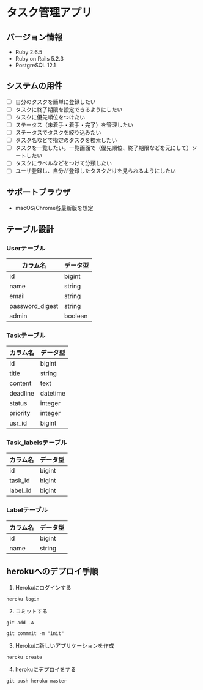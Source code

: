 # タスク管理アプリ

## バージョン情報
- Ruby 2.6.5
- Ruby on Rails 5.2.3
- PostgreSQL 12.1

## システムの用件
- [ ] 自分のタスクを簡単に登録したい
- [ ] タスクに終了期限を設定できるようにしたい
- [ ] タスクに優先順位をつけたい
- [ ] ステータス（未着手・着手・完了）を管理したい
- [ ] ステータスでタスクを絞り込みたい
- [ ] タスク名などで指定のタスクを検索したい
- [ ] タスクを一覧したい。一覧画面で（優先順位、終了期限などを元にして）ソートしたい
- [ ] タスクにラベルなどをつけて分類したい
- [ ] ユーザ登録し、自分が登録したタスクだけを見られるようにしたい

## サポートブラウザ
- macOS/Chrome各最新版を想定

## テーブル設計
### Userテーブル
|カラム名|データ型|
---|---
|id|bigint|
|name|string|
|email|string|
|password_digest|string|
|admin|boolean|

### Taskテーブル
|カラム名|データ型|
---|---
|id|bigint|
|title|string|
|content|text|
|deadline|datetime|
|status|integer|
|priority|integer|
|usr_id|bigint|

### Task_labelsテーブル
|カラム名|データ型|
---|---
|id|bigint|
|task_id|bigint|
|label_id|bigint|

### Labelテーブル
|カラム名|データ型|
---|---
|id|bigint|
|name|string|

## herokuへのデプロイ手順
1. Herokuにログインする

`heroku login`

2. コミットする

`git add -A`

`git commmit -m "init"`

3. Herokuに新しいアプリケーションを作成

`heroku create`

4. herokuにデプロイをする

`git push heroku master`

